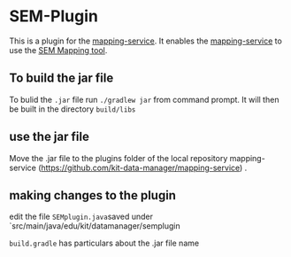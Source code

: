 # SEM-Plugin
This is a plugin for the [mapping-service](https://github.com/maximilianiKIT/mapping-service).
It enables the [mapping-service](https://github.com/maximilianiKIT/mapping-service) to use the [SEM Mapping tool](https://github.com/kit-data-manager/SEM-Mapping-Tool.git).

## To build the jar file
To bulid the `.jar` file run `./gradlew jar` from command prompt. It will then be built in the directory `build/libs`

## use the jar file
Move the .jar file to the plugins folder of the local repository mapping-service (https://github.com/kit-data-manager/mapping-service) .

## making changes to the plugin
edit the file `SEMplugin.java`saved under `src/main/java/edu/kit/datamanager/semplugin

`build.gradle` has particulars about the .jar file name

